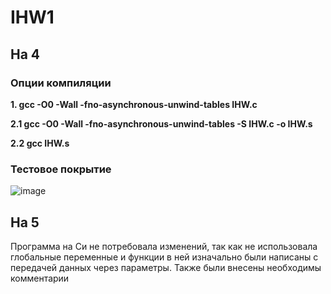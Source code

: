 # IHW1
## На 4
### Опции компиляции
**1. gcc -O0 -Wall -fno-asynchronous-unwind-tables IHW.c**

**2.1 gcc -O0 -Wall -fno-asynchronous-unwind-tables -S IHW.c -o IHW.s**

**2.2 gcc IHW.s** 
### Тестовое покрытие
![image](https://user-images.githubusercontent.com/97717897/193430718-a250466c-895c-4fd5-8808-6f773241ae01.png)


## На 5
Программа на Си не потребовала изменений, так как не использовала глобальные переменные и функции в ней изначально были написаны с передачей данных через параметры. Также были внесены необходимы комментарии 

